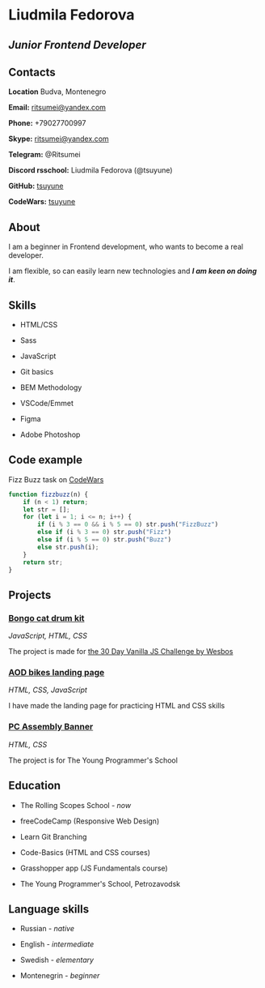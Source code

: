 # Liudmila Fedorova

## *Junior Frontend Developer*


## Contacts

**Location** Budva, Montenegro

**Email:** ritsumei@yandex.com

**Phone:** +79027700997

**Skype:** ritsumei@yandex.com

**Telegram:** @Ritsumei

**Discord rsschool:** Liudmila Fedorova (@tsuyune)

**GitHub:** [tsuyune](https://github.com/tsuyune)

**CodeWars:** [tsuyune](https://www.codewars.com/users/tsuyune)


## About
I am a beginner in Frontend development, who wants to become a real developer.

I am flexible, so can easily learn new technologies and _**I am keen on doing it**_.


## Skills

* HTML/CSS

* Sass

* JavaScript

* Git basics 

* BEM Methodology

* VSCode/Emmet

* Figma

* Adobe Photoshop


## Code example

Fizz Buzz task on [CodeWars](https://www.codewars.com/kata/5300901726d12b80e8000498)

```javascript
function fizzbuzz(n) {
    if (n < 1) return;
    let str = [];
    for (let i = 1; i <= n; i++) {
        if (i % 3 == 0 && i % 5 == 0) str.push("FizzBuzz")
        else if (i % 3 == 0) str.push("Fizz")
        else if (i % 5 == 0) str.push("Buzz")
        else str.push(i);
    }
    return str;
}
```

## Projects

### [Bongo cat drum kit](https://github.com/ToshiteShigure/bongo-cat-drum-kit)

*JavaScript, HTML, CSS*

The project is made for [the 30 Day Vanilla JS Challenge by Wesbos](https://javascript30.com/)

### [AOD bikes landing page](https://github.com/tsuyune/aod-bikes-landing-page)

*HTML, CSS, JavaScript*

I have made the landing page for practicing HTML and CSS skills

### [PC Assembly Banner](https://github.com/tsuyune/pc-assembly-landing-page)

*HTML, CSS*

The project is for The Young Programmer's School


## Education 

* The Rolling Scopes School - *now*

* freeCodeCamp (Responsive Web Design)

* Learn Git Branching

* Code-Basics (HTML and CSS courses)

* Grasshopper app (JS Fundamentals course)

* The Young Programmer's School, Petrozavodsk


## Language skills

* Russian - *native*

* English - *intermediate*

* Swedish - *elementary*

* Montenegrin - *beginner*